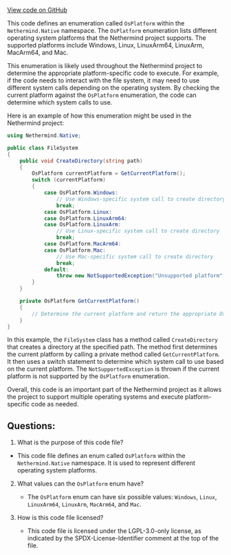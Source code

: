 [View code on GitHub](https://github.com/nethermindeth/nethermind/Nethermind.Native/OsPlatform.cs)

This code defines an enumeration called `OsPlatform` within the `Nethermind.Native` namespace. The `OsPlatform` enumeration lists different operating system platforms that the Nethermind project supports. The supported platforms include Windows, Linux, LinuxArm64, LinuxArm, MacArm64, and Mac. 

This enumeration is likely used throughout the Nethermind project to determine the appropriate platform-specific code to execute. For example, if the code needs to interact with the file system, it may need to use different system calls depending on the operating system. By checking the current platform against the `OsPlatform` enumeration, the code can determine which system calls to use.

Here is an example of how this enumeration might be used in the Nethermind project:

```csharp
using Nethermind.Native;

public class FileSystem
{
    public void CreateDirectory(string path)
    {
        OsPlatform currentPlatform = GetCurrentPlatform();
        switch (currentPlatform)
        {
            case OsPlatform.Windows:
                // Use Windows-specific system call to create directory
                break;
            case OsPlatform.Linux:
            case OsPlatform.LinuxArm64:
            case OsPlatform.LinuxArm:
                // Use Linux-specific system call to create directory
                break;
            case OsPlatform.MacArm64:
            case OsPlatform.Mac:
                // Use Mac-specific system call to create directory
                break;
            default:
                throw new NotSupportedException("Unsupported platform");
        }
    }

    private OsPlatform GetCurrentPlatform()
    {
        // Determine the current platform and return the appropriate OsPlatform value
    }
}
```

In this example, the `FileSystem` class has a method called `CreateDirectory` that creates a directory at the specified path. The method first determines the current platform by calling a private method called `GetCurrentPlatform`. It then uses a switch statement to determine which system call to use based on the current platform. The `NotSupportedException` is thrown if the current platform is not supported by the `OsPlatform` enumeration.

Overall, this code is an important part of the Nethermind project as it allows the project to support multiple operating systems and execute platform-specific code as needed.
## Questions: 
 1. What is the purpose of this code file?
   - This code file defines an enum called `OsPlatform` within the `Nethermind.Native` namespace. It is used to represent different operating system platforms.

2. What values can the `OsPlatform` enum have?
   - The `OsPlatform` enum can have six possible values: `Windows`, `Linux`, `LinuxArm64`, `LinuxArm`, `MacArm64`, and `Mac`.

3. How is this code file licensed?
   - This code file is licensed under the LGPL-3.0-only license, as indicated by the SPDX-License-Identifier comment at the top of the file.